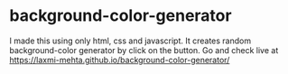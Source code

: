 # background-color-generator
I made this using only html, css and javascript. It creates random background-color generator by click on the button.
Go and check live at https://laxmi-mehta.github.io/background-color-generator/
